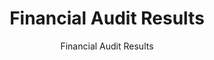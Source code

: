 ---
layout: resources-landing
title: "Financial Audit Results"
subtitle: "Financial Audit Results"
external_link: https://www.cfo.gov/assets/files/afr-status-reports.xlsx
filters: financial-reporting report omb 2020
fiscal_year: 2020
---